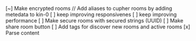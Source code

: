 [~] Make encrypted rooms
// Add aliases to cupher rooms by adding metedata to kin-0
[ ] keep improving responsivenes
[ ] keep improving performance
[ ] Make secure rooms with secured strings (UUID)
[ ] Make share room button
[ ] Add tags for discover new rooms and active rooms
[x] Parse content
